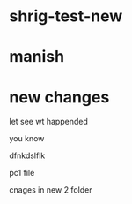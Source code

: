 # shrig-test-new
# manish
# new changes

let see wt happended

you know


dfnkdslflk

pc1 file

cnages in new 2 folder

